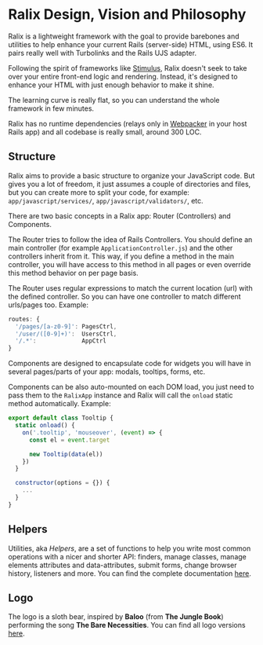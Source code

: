 # Ralix Design, Vision and Philosophy

Ralix is a lightweight framework with the goal to provide barebones and utilities to help enhance your current Rails (server-side) HTML, using ES6. It pairs really well with Turbolinks and the Rails UJS adapter.

Following the spirit of frameworks like [Stimulus](https://github.com/stimulusjs/stimulus), Ralix doesn't seek to take over your entire front-end logic and rendering. Instead, it's designed to enhance your HTML with just enough behavior to make it shine.

The learning curve is really flat, so you can understand the whole framework in few minutes.

Ralix has no runtime dependencies (relays only in [Webpacker](https://github.com/rails/webpacker) in your host Rails app) and all codebase is really small, around 300 LOC.

## Structure

Ralix aims to provide a basic structure to organize your JavaScript code. But gives you a lot of freedom, it just assumes a couple of directories and files, but you can create more to split your code, for example: `app/javascript/services/`, `app/javascript/validators/`, etc.

There are two basic concepts in a Ralix app: Router (Controllers) and Components.

The Router tries to follow the idea of Rails Controllers. You should define an main controller (for example `ApplicationController.js`) and the other controllers inherit from it. This way, if you define a method in the main controller, you will have access to this method in all pages or even override this method behavior on per page basis.

The Router uses regular expressions to match the current location (url) with the defined controller. So you can have one controller to match different urls/pages too. Example:

```js
routes: {
  '/pages/[a-z0-9]': PagesCtrl,
  '/user/([0-9]+)':  UsersCtrl,
  '/.*':             AppCtrl
}
```

Components are designed to encapsulate code for widgets you will have in several pages/parts of your app: modals, tooltips, forms, etc.

Components can be also auto-mounted on each DOM load, you just need to pass them to the `RalixApp` instance and Ralix will call the `onload` static method automatically. Example:

```js
export default class Tooltip {
  static onload() {
    on('.tooltip', 'mouseover', (event) => {
      const el = event.target

      new Tooltip(data(el))
    })
  }

  constructor(options = {}) {
    ...
  }
}
```

## Helpers

Utilities, aka _Helpers_, are a set of functions to help you write most common operations with a nicer and shorter API: finders, manage classes, manage elements attributes and data-attributes, submit forms, change browser history, listeners and more. You can find the complete documentation [here](HELPERS_API.md).

## Logo

The logo is a sloth bear, inspired by **Baloo** (from **The Jungle Book**) performing the song **The Bare Necessities**. You can find all logo versions [here](../logos/).
